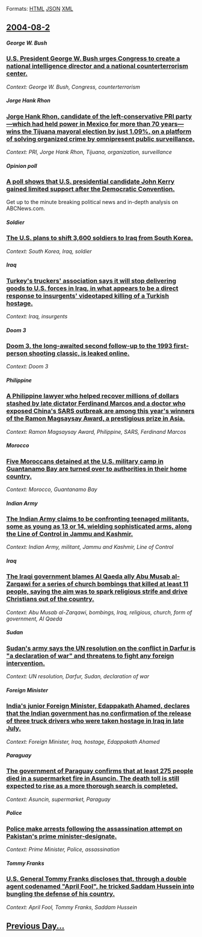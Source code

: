 
Formats: [HTML](2004/08/2/index.html)  [JSON](2004/08/2/index.json)  [XML](2004/08/2/index.xml)  

## [2004-08-2](/news/2004/08/2/index.md)

##### George W. Bush
### [ U.S. President George W. Bush urges Congress to create a national intelligence director and a national counterterrorism center. ](/news/2004/08/2/u-s-president-george-w-bush-urges-congress-to-create-a-national-intelligence-director-and-a-national-counterterrorism-center.md)
_Context: George W. Bush, Congress, counterterrorism_

##### Jorge Hank Rhon
### [ Jorge Hank Rhon, candidate of the left-conservative PRI party&mdash;which had held power in Mexico for more than 70 years&mdash;wins the Tijuana mayoral election by just 1.09%, on a platform of solving organized crime by omnipresent public surveillance. ](/news/2004/08/2/jorge-hank-rhon-candidate-of-the-left-conservative-pri-party-mdash-which-had-held-power-in-mexico-for-more-than-70-years-mdash-wins-the-ti.md)
_Context: PRI, Jorge Hank Rhon, Tijuana, organization, surveillance_

##### Opinion poll
### [ A poll shows that U.S. presidential candidate John Kerry gained limited support after the Democratic Convention. ](/news/2004/08/2/a-poll-shows-that-u-s-presidential-candidate-john-kerry-gained-limited-support-after-the-democratic-convention.md)
Get up to the minute breaking political news and in-depth analysis on ABCNews.com.

##### Soldier
### [ The U.S. plans to shift 3,600 soldiers to Iraq from South Korea. ](/news/2004/08/2/the-u-s-plans-to-shift-3-600-soldiers-to-iraq-from-south-korea.md)
_Context: South Korea, Iraq, soldier_

##### Iraq
### [ Turkey's truckers' association says it will stop delivering goods to U.S. forces in Iraq, in what appears to be a direct response to insurgents' videotaped killing of a Turkish hostage. ](/news/2004/08/2/turkey-s-truckers-association-says-it-will-stop-delivering-goods-to-u-s-forces-in-iraq-in-what-appears-to-be-a-direct-response-to-insurg.md)
_Context: Iraq, insurgents_

##### Doom 3
### [ Doom 3, the long-awaited second follow-up to the 1993 first-person shooting classic, is leaked online. ](/news/2004/08/2/doom-3-the-long-awaited-second-follow-up-to-the-1993-first-person-shooting-classic-is-leaked-online.md)
_Context: Doom 3_

##### Philippine
### [ A Philippine lawyer who helped recover millions of dollars stashed by late dictator Ferdinand Marcos and a doctor who exposed China's SARS outbreak are among this year's winners of the Ramon Magsaysay Award, a prestigious prize in Asia. ](/news/2004/08/2/a-philippine-lawyer-who-helped-recover-millions-of-dollars-stashed-by-late-dictator-ferdinand-marcos-and-a-doctor-who-exposed-china-s-sars.md)
_Context: Ramon Magsaysay Award, Philippine, SARS, Ferdinand Marcos_

##### Morocco
### [ Five Moroccans detained at the U.S. military camp in Guantanamo Bay are turned over to authorities in their home country. ](/news/2004/08/2/five-moroccans-detained-at-the-u-s-military-camp-in-guantanamo-bay-are-turned-over-to-authorities-in-their-home-country.md)
_Context: Morocco, Guantanamo Bay_

##### Indian Army
### [ The Indian Army claims to be confronting teenaged militants, some as young as 13 or 14, wielding sophisticated arms, along the Line of Control in Jammu and Kashmir. ](/news/2004/08/2/the-indian-army-claims-to-be-confronting-teenaged-militants-some-as-young-as-13-or-14-wielding-sophisticated-arms-along-the-line-of-cont.md)
_Context: Indian Army, militant, Jammu and Kashmir, Line of Control_

##### Iraq
### [ The Iraqi government blames Al Qaeda ally Abu Musab al-Zarqawi for a series of church bombings that killed at least 11 people, saying the aim was to spark religious strife and drive Christians out of the country. ](/news/2004/08/2/the-iraqi-government-blames-al-qaeda-ally-abu-musab-al-zarqawi-for-a-series-of-church-bombings-that-killed-at-least-11-people-saying-the-a.md)
_Context: Abu Musab al-Zarqawi, bombings, Iraq, religious, church, form of government, Al Qaeda_

##### Sudan
### [ Sudan's army says the UN resolution on the conflict in Darfur is "a declaration of war" and threatens to fight any foreign intervention. ](/news/2004/08/2/sudan-s-army-says-the-un-resolution-on-the-conflict-in-darfur-is-a-declaration-of-war-and-threatens-to-fight-any-foreign-intervention.md)
_Context: UN resolution, Darfur, Sudan, declaration of war_

##### Foreign Minister
### [ India's junior Foreign Minister, Edappakath Ahamed, declares that the Indian government has no confirmation of the release of three truck drivers who were taken hostage in Iraq in late July. ](/news/2004/08/2/india-s-junior-foreign-minister-edappakath-ahamed-declares-that-the-indian-government-has-no-confirmation-of-the-release-of-three-truck-d.md)
_Context: Foreign Minister, Iraq, hostage, Edappakath Ahamed_

##### Paraguay
### [ The government of Paraguay confirms that at least 275 people died in a supermarket fire in Asuncin. The death toll is still expected to rise as a more thorough search is completed. ](/news/2004/08/2/the-government-of-paraguay-confirms-that-at-least-275-people-died-in-a-supermarket-fire-in-asuncion-the-death-toll-is-still-expected-to-ri.md)
_Context: Asuncin, supermarket, Paraguay_

##### Police
### [ Police make arrests following the assassination attempt on Pakistan's prime minister-designate. ](/news/2004/08/2/police-make-arrests-following-the-assassination-attempt-on-pakistan-s-prime-minister-designate.md)
_Context: Prime Minister, Police, assassination_

##### Tommy Franks
### [ U.S. General Tommy Franks discloses that, through a double agent codenamed "April Fool", he tricked Saddam Hussein into bungling the defense of his country. ](/news/2004/08/2/u-s-general-tommy-franks-discloses-that-through-a-double-agent-codenamed-april-fool-he-tricked-saddam-hussein-into-bungling-the-defens.md)
_Context: April Fool, Tommy Franks, Saddam Hussein_

## [Previous Day...](/news/2004/08/1/index.md)

